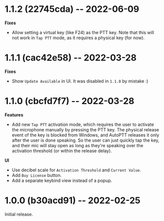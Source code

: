 # 1.1.2 (22745cda) -- 2022-06-09

**Fixes**

* Allow setting a virtual key (like F24) as the PTT key. Note that this will not work in `Tap PTT` mode, as it requires a physical key (for now).

# 1.1.1 (cac42e58) -- 2022-03-28

**Fixes**

* Show `Update Available` in UI. It was disabled in `1.1.0` by mistake :)

# 1.1.0 (cbcfd7f7) -- 2022-03-28

**Features**

* Add new `Tap PTT` activation mode, which requires the user to activate the microphone manually by pressing the PTT key. The physical release event of the key is blocked from Windows, and AutoPTT releases it only after the user is done speaking. So the user can just quickly tap the key, and their mic will stay open as long as they're speaking over the activation threshold (or within the release delay).

**UI**

* Use decibel scale for `Activation Threshold` and `Current Value`.
* Add `Buy License` button.
* Add a separate keybind view instead of a popup.

# 1.0.0 (b30acd91) -- 2022-02-25

Initial release.
